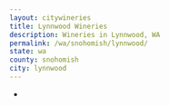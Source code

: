 ```yaml
---
layout: citywineries
title: Lynnwood Wineries
description: Wineries in Lynnwood, WA
permalink: /wa/snohomish/lynnwood/
state: wa
county: snohomish
city: lynnwood
---
```

-
